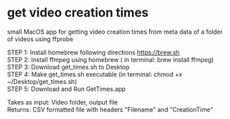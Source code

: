 # get video creation times

small MacOS app for getting video creation times from meta data of a folder of videos using ffprobe

STEP 1: Install homebrew following directions https://brew.sh  
STEP 2: Install ffmpeg using homebrew ( in terminal: brew install ffmpeg)  
STEP 3: Download get_times.sh to Desktop  
STEP 4: Make get_times.sh executable (in terminal: chmod +x ~/Desktop/get_times.sh)  
STEP 5: Download and Run GetTimes.app 

Takes as input: Video folder, output file  
Returns: CSV formatted file with headers "Filename" and "CreationTime" 




